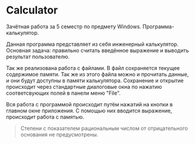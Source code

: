 # Calculator
Зачётная работа за 5 семестр по предмету Windows. Программа-калькулятор.

Данная программа представляет из себя инженерный калькулятор. Основная задача: правильно считать введённое выражение и выводить результат пользователю.

Так же реализована работа с файлами. В файл сохраняется текущее содержимое памяти. Так же из этого файла можно и прочитать данные, и они будут доступны в памяти калькулятора. 
Сохранение и открытие происходит через стандартные диалоговые окна по нажатию соответсвующих полей в панели меню "File". 

Вся работа с программой происходит путём нажатий на кнопки в главном окне приложения. С помощью них вводится выражение, происходит работа с памятью. 

> Степени с показателем рациональным числом от отрицательного основания не предусмотрены. 
